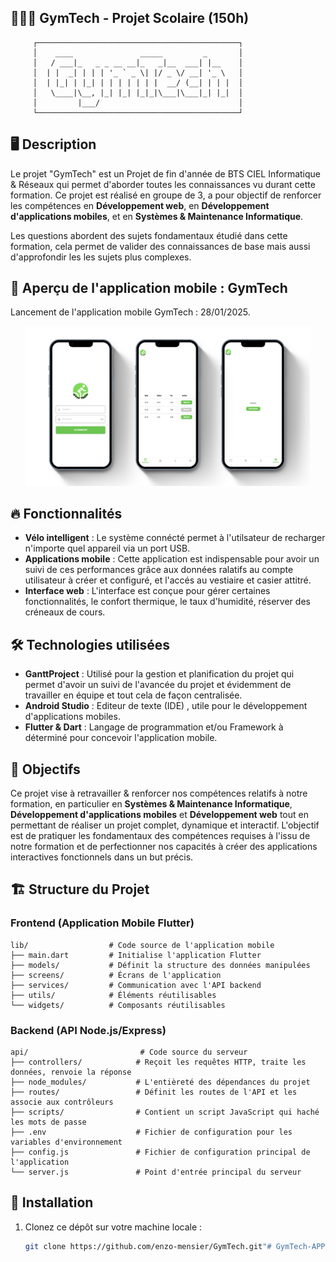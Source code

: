 ﻿## 🏋🏼‍♂️ GymTech - Projet Scolaire (150h)

         ┌─────────────────────────────────────────────┐
         │    ____               _____         _       │
         │   / ___|_   _ _ __ __|_   _|__  ___| |__    │
         │  | |  _| | | | '_ ` _ \| |/ _ \/ __| '_ \   │
         │  | |_| | |_| | | | | | | |  __/ (__| | | |  │
         │   \____|\__, |_| |_| |_|_|\___|\___|_| |_|  │
         │         |___/                               │
         └─────────────────────────────────────────────┘

## 🖥️ Description

Le projet "GymTech" est un Projet de fin d'année de BTS CIEL Informatique & Réseaux qui permet d'aborder toutes les connaissances vu durant cette formation. Ce projet est réalisé en groupe de 3, a pour objectif de renforcer les compétences en **Développement web**, en **Développement d'applications mobiles**, et en **Systèmes & Maintenance Informatique**.

Les questions abordent des sujets fondamentaux étudié dans cette formation, cela permet de valider des connaissances de base mais aussi d'approfondir les les sujets plus complexes.

## 🚀 Aperçu de l'application mobile : **GymTech**

Lancement de l'application mobile GymTech : 28/01/2025.

<div style="text-align: center;">
<img src="assets/images/preview_app.png" width="90%"/>
</div>

## 🔥 Fonctionnalités

- **Vélo intelligent** : Le système connécté permet à l'utilsateur de recharger n'importe quel appareil via un port USB.
- **Applications mobile** : Cette application est indispensable pour avoir un suivi de ces performances grâce aux données ralatifs au compte utilisateur à créer et configuré, et l'accés au vestiaire et casier attitré.
- **Interface web** : L'interface est conçue pour gérer certaines fonctionnalités, le confort thermique, le taux d'humidité, réserver des créneaux de cours.

## 🛠️ Technologies utilisées

- **GanttProject** : Utilisé pour la gestion et planification du projet qui permet d'avoir un suivi de l'avancée du projet et évidemment de travailler en équipe et tout cela de façon centralisée.
- **Android Studio** : Editeur de texte (IDE) , utile pour le développement d'applications mobiles.
- **Flutter & Dart** : Langage de programmation et/ou Framework à déterminé pour concevoir l'application mobile.

## 🎯 Objectifs

Ce projet vise à retravailler & renforcer nos compétences relatifs à notre formation, en particulier en **Systèmes & Maintenance Informatique**, **Développement d'applications mobiles** et **Développement web** tout en permettant de réaliser un projet complet, dynamique et interactif. L'objectif est de pratiquer les fondamentaux des compétences requises à l'issu de notre formation et de perfectionner nos capacités à créer des applications interactives fonctionnels dans un but précis.

## 🏗️ Structure du Projet

### Frontend (Application Mobile Flutter)
```
lib/		          # Code source de l'application mobile
├── main.dart         # Initialise l'application Flutter 
├── models/           # Définit la structure des données manipulées
├── screens/          # Écrans de l'application
├── services/         # Communication avec l'API backend
├── utils/            # Éléments réutilisables 
└── widgets/          # Composants réutilisables
```

### Backend (API Node.js/Express)
```
api/		                 # Code source du serveur
├── controllers/            # Reçoit les requêtes HTTP, traite les données, renvoie la réponse
├── node_modules/           # L'entièreté des dépendances du projet
├── routes/                 # Définit les routes de l'API et les associe aux contrôleurs
├── scripts/                # Contient un script JavaScript qui haché les mots de passe
├── .env                    # Fichier de configuration pour les variables d'environnement
├── config.js               # Fichier de configuration principal de l'application
└── server.js               # Point d'entrée principal du serveur
```

## 🚀 Installation

1. Clonez ce dépôt sur votre machine locale :
   ```bash
   git clone https://github.com/enzo-mensier/GymTech.git"# GymTech-APP" 
